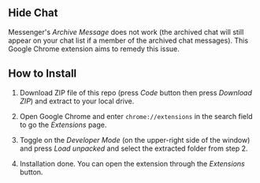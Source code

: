 ## Hide Chat
Messenger's _Archive Message_ does not work (the archived chat will still appear on your chat list if a member of the archived chat messages). This Google Chrome extension aims to remedy this issue.

## How to Install
1. Download ZIP file of this repo (press _Code_ button then press _Download ZIP_) and extract to your local drive.
    
2. Open Google Chrome and enter `chrome://extensions` in the search field to go the _Extensions_ page.

3. Toggle on the _Developer Mode_ (on the upper-right side of the window) and press _Load unpacked_ and select the extracted folder from step 2.

4. Installation done. You can open the extension through the _Extensions_ button.